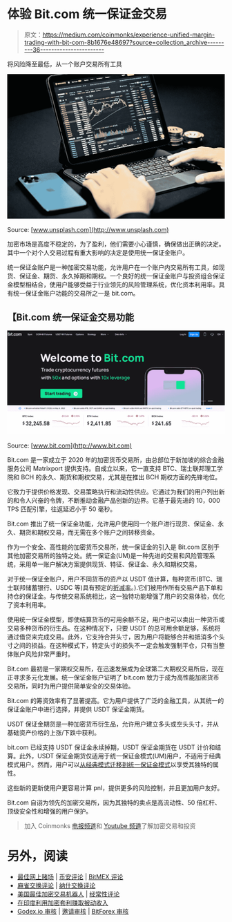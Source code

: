 # 体验 Bit.com 统一保证金交易

> 原文：<https://medium.com/coinmonks/experience-unified-margin-trading-with-bit-com-8b1676e48697?source=collection_archive---------36----------------------->

将风险降至最低，从一个账户交易所有工具

![](img/40fb67c900826d97f533cd401acabe08.png)

Source: [www.unsplash.com](http://www.unsplash.com)

加密市场是高度不稳定的，为了盈利，他们需要小心谨慎，确保做出正确的决定。其中一个对个人交易过程有重大影响的决定是使用统一保证金账户。

统一保证金账户是一种加密交易功能，允许用户在一个账户内交易所有工具，如现货、保证金、期货、永久掉期和期权。一个良好的统一保证金账户与投资组合保证金模型相结合，使用户能够受益于行业领先的风险管理系统，优化资本利用率。具有统一保证金账户功能的交易所之一是 bit.com。

## 【Bit.com 统一保证金交易功能

![](img/65ee77ea47e0a5f0c547b048f690bf50.png)

Source: [www.bit.com](http://www.bit.com)

Bit.com 是一家成立于 2020 年的加密货币交易所，由总部位于新加坡的综合金融服务公司 Matrixport 提供支持。自成立以来，它一直支持 BTC、瑞士联邦理工学院和 BCH 的永久、期货和期权交易，尤其是在推出 BCH 期权方面的先锋地位。

它致力于提供价格发现、交易策略执行和流动性供应。它通过为我们的用户列出新的和令人兴奋的令牌，不断推动金融产品创新的边界。它基于最先进的 10，000 TPS 匹配引擎，往返延迟小于 50 毫秒。

Bit.com 推出了统一保证金功能，允许用户使用同一个账户进行现货、保证金、永久、期货和期权交易，而无需在多个账户之间转移资金。

作为一个安全、高性能的加密货币交易所，统一保证金的引入是 Bit.com 区别于其他加密交易所的独特之处。统一保证金(UM)是一种先进的交易和风险管理系统，采用单一账户解决方案提供现货、特征、保证金、永久和期权交易。

对于统一保证金账户，用户不同货币的资产以 USDT 值计算，每种货币(BTC、瑞士联邦储蓄银行、USDC 等)具有预定的[折减率](https://support.bit.com/hc/en-us/articles/4407171451545-4-Haircut-ratio)。).它们被用作所有交易产品下单和持仓的保证金。与传统交易系统相比，这一独特功能增强了用户的交易体验，优化了资本利用率。

使用统一保证金模型，即使结算货币的可用余额不足，用户也可以卖出一种货币或交易多种货币的衍生品。在这种情况下，只要 USDT 的总可用余额足够，系统将通过借贷来完成交易。此外，它支持合并头寸，因为用户将能够合并和抵消多个头寸之间的损益。在这种模式下，特定头寸的损失不一定会触发强制平仓，只有当整体账户风险非常严重时。

Bit.com 最初是一家期权交易所，在迅速发展成为全球第二大期权交易所后，现在正寻求多元化发展。统一保证金账户证明了 bit.com 致力于成为高性能加密货币交易所，同时为用户提供简单安全的交易体验。

Bit.com 的筹资效率有了显著提高。它为用户提供了广泛的金融工具，从其统一的保证金账户中进行选择，并提供 USDT 保证金期货。

USDT 保证金期货是一种加密货币衍生品，允许用户建立多头或空头头寸，并从基础资产价格的上涨/下跌中获利。

bit.com 已经支持 USDT 保证金永续掉期，USDT 保证金期货在 USDT 计价和结算。此外，USDT 保证金期货仅适用于统一保证金模式(UM)用户，不适用于经典模式用户。然而，用户可以[从经典模式迁移到统一保证金模式](https://support.bit.com/hc/en-us/articles/4407127176345-2-How-to-migrate-to-UM-Mode)以享受其独特的属性。

这些新的更新使用户更容易计算 pnl，提供更多的风险控制，并且更加用户友好。

Bit.com 自诩为领先的加密交易所，因为其独特的卖点是高流动性、50 倍杠杆、顶级安全性和增强的用户保护。

> 加入 Coinmonks [电报频道](https://t.me/coincodecap)和 [Youtube 频道](https://www.youtube.com/c/coinmonks/videos)了解加密交易和投资

# 另外，阅读

*   [最佳网上赌场](https://coincodecap.com/best-online-casinos) | [币安评论](/coinmonks/binance-review-ee10d3bf3b6e) | [BitMEX 评论](https://coincodecap.com/bitmex-review)
*   [麻雀交换评论](https://coincodecap.com/sparrow-exchange-review) | [纳什交换评论](https://coincodecap.com/nash-exchange-review)
*   [美国最佳加密交易机器人](https://coincodecap.com/crypto-trading-bots-in-the-us) | [经常性评论](https://coincodecap.com/changelly-review)
*   [在印度利用加密套利赚取被动收入](https://coincodecap.com/crypto-arbitrage-in-india)
*   [Godex.io 审核](/coinmonks/godex-io-review-7366086519fb) | [邀请审核](/coinmonks/invity-review-70f3030c0502) | [BitForex 审核](https://coincodecap.com/bitforex-review)